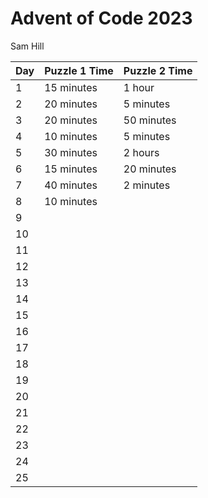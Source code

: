 # Advent of Code 2023

Sam Hill

| Day            | Puzzle 1 Time  |  Puzzle 2 Time |
| -------------- | -------------- | -------------- |
| 1              | 15 minutes     | 1 hour         |
| 2              | 20 minutes     | 5 minutes      |
| 3              | 20 minutes     | 50 minutes     |
| 4              | 10 minutes     | 5 minutes      |
| 5              | 30 minutes     | 2 hours        |
| 6              | 15 minutes     | 20 minutes     |
| 7              | 40 minutes     | 2 minutes      |
| 8              | 10 minutes     |                |
| 9              |                |                |
| 10             |                |                |
| 11             |                |                |
| 12             |                |                |
| 13             |                |                |
| 14             |                |                |
| 15             |                |                |
| 16             |                |                |
| 17             |                |                |
| 18             |                |                |
| 19             |                |                |
| 20             |                |                |
| 21             |                |                |
| 22             |                |                |
| 23             |                |                |
| 24             |                |                |
| 25             |                |                |